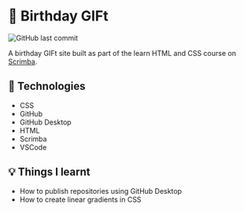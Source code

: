 # :partying_face: Birthday GIFt

![GitHub last commit](https://img.shields.io/github/last-commit/xanderbylo/birthday-gift) 

A birthday GIFt site built as part of the learn HTML and CSS course on [Scrimba](https://www.scrimba.com).

## :floppy_disk: Technologies

* CSS
* GitHub
* GitHub Desktop
* HTML
* Scrimba
* VSCode

## :bulb: Things I learnt

* How to publish repositories using GitHub Desktop
* How to create linear gradients in CSS

